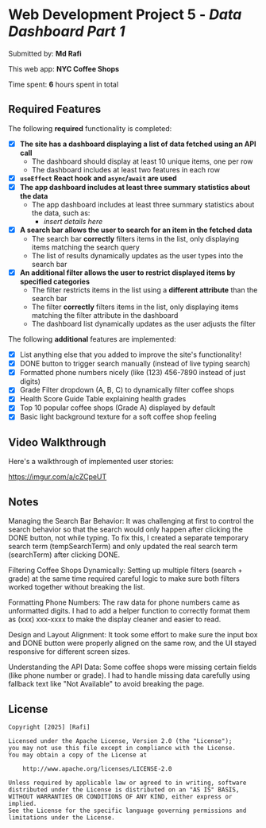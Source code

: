 # Web Development Project 5 - *Data Dashboard Part 1*

Submitted by: **Md Rafi**

This web app: **NYC Coffee Shops**

Time spent: **6** hours spent in total

## Required Features

The following **required** functionality is completed:

- [X] **The site has a dashboard displaying a list of data fetched using an API call**
  - The dashboard should display at least 10 unique items, one per row
  - The dashboard includes at least two features in each row
- [X] **`useEffect` React hook and `async`/`await` are used**
- [X] **The app dashboard includes at least three summary statistics about the data** 
  - The app dashboard includes at least three summary statistics about the data, such as:
    - *insert details here*
- [X] **A search bar allows the user to search for an item in the fetched data**
  - The search bar **correctly** filters items in the list, only displaying items matching the search query
  - The list of results dynamically updates as the user types into the search bar
- [X] **An additional filter allows the user to restrict displayed items by specified categories**
  - The filter restricts items in the list using a **different attribute** than the search bar 
  - The filter **correctly** filters items in the list, only displaying items matching the filter attribute in the dashboard
  - The dashboard list dynamically updates as the user adjusts the filter
    

The following **additional** features are implemented:

* [X] List anything else that you added to improve the site's functionality!
* [X] DONE button to trigger search manually (instead of live typing search)
* [X] Formatted phone numbers nicely (like (123) 456-7890 instead of just digits)
* [X] Grade Filter dropdown (A, B, C) to dynamically filter coffee shops
* [X] Health Score Guide Table explaining health grades
* [X] Top 10 popular coffee shops (Grade A) displayed by default
* [X] Basic light background texture for a soft coffee shop feeling

## Video Walkthrough

Here's a walkthrough of implemented user stories:

https://imgur.com/a/cZCpeUT

## Notes
Managing the Search Bar Behavior:
It was challenging at first to control the search behavior so that the search would only happen after clicking the DONE button, not while typing. To fix this, I created a separate temporary search term (tempSearchTerm) and only updated the real search term (searchTerm) after clicking DONE.

Filtering Coffee Shops Dynamically:
Setting up multiple filters (search + grade) at the same time required careful logic to make sure both filters worked together without breaking the list.

Formatting Phone Numbers:
The raw data for phone numbers came as unformatted digits. I had to add a helper function to correctly format them as (xxx) xxx-xxxx to make the display cleaner and easier to read.

Design and Layout Alignment:
It took some effort to make sure the input box and DONE button were properly aligned on the same row, and the UI stayed responsive for different screen sizes.

Understanding the API Data:
Some coffee shops were missing certain fields (like phone number or grade). I had to handle missing data carefully using fallback text like "Not Available" to avoid breaking the page.

## License

    Copyright [2025] [Rafi]

    Licensed under the Apache License, Version 2.0 (the "License");
    you may not use this file except in compliance with the License.
    You may obtain a copy of the License at

        http://www.apache.org/licenses/LICENSE-2.0

    Unless required by applicable law or agreed to in writing, software
    distributed under the License is distributed on an "AS IS" BASIS,
    WITHOUT WARRANTIES OR CONDITIONS OF ANY KIND, either express or implied.
    See the License for the specific language governing permissions and
    limitations under the License.
